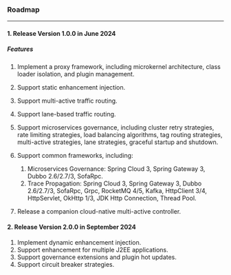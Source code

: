 ### Roadmap
---

#### 1. Release Version 1.0.0 in June 2024

##### Features
1. Implement a proxy framework, including microkernel architecture, class loader isolation, and plugin management.
2. Support static enhancement injection.
3. Support multi-active traffic routing.
4. Support lane-based traffic routing.
5. Support microservices governance, including cluster retry strategies, rate limiting strategies, load balancing algorithms, tag routing strategies, multi-active strategies, lane strategies, graceful startup and shutdown.
6. Support common frameworks, including:

   1. Microservices Governance: Spring Cloud 3, Spring Gateway 3, Dubbo 2.6/2.7/3, SofaRpc.
   2. Trace Propagation: Spring Cloud 3, Spring Gateway 3, Dubbo 2.6/2.7/3, SofaRpc, Grpc, RocketMQ 4/5, Kafka, HttpClient 3/4, HttpServlet, OkHttp 1/3, JDK Http Connection, Thread Pool.
7. Release a companion cloud-native multi-active controller.

#### 2. Release Version 2.0.0 in September 2024
1. Implement dynamic enhancement injection.
2. Support enhancement for multiple J2EE applications.
3. Support governance extensions and plugin hot updates.
4. Support circuit breaker strategies.